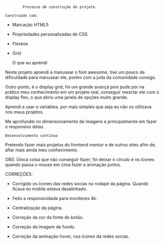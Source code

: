             Processo de construção do projeto.

    Construído com:

- Marcação HTML5
- Propriedades personalizadas de CSS
- Flexbox
- Grid

    O que eu aprendi

Neste projeto aprendi a manusear o font awesome, tive um pouco de dificuldade para manusear ele, porém com a juda da comunidade consigo.

Outro ponto, é o display grid, foi um grande avança pois pude por na prático meu conhecimento em um projeto real, conseguir mesclar ele com o display flex, o que abriu uma janela de opções muito grande.

Aprendi a usar o variables, por mais simples que seja eu não os utilizava nos meus projetos.

Me aprofundei no dimensionamento de imagens e principalmente em fazer o responsivo delas.

    Desenvolvimento contínuo

Pretendo fazer mais projetos do frontend mentor e de outros sites afim de, afiar mais ainda meu conhecimento.

OBS: Única coisa que não conseguir fazer, foi deixar o círculo e os ícones quando passa o mouse em cima fazer a animação juntos.

CORREÇÕES:

- Corrigido os ícones das redes socias no rodapé da página. Quando ficava no mobile estava desalinhado.

- Feito a responsividade para monitores 4k.

- Centralização da página.

- Correção da cor da fonte do botão.

- Correção da imagem de fundo.

- Correção da animação hover, nos ícones da redes socias.